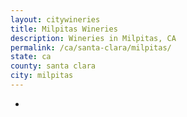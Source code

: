 ```yaml
---
layout: citywineries
title: Milpitas Wineries
description: Wineries in Milpitas, CA
permalink: /ca/santa-clara/milpitas/
state: ca
county: santa clara
city: milpitas
---
```

-
